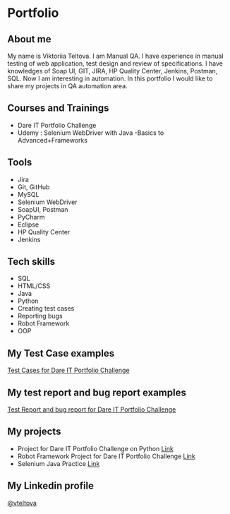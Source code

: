 # Portfolio

## About me
My name is Viktoriia Teltova. I am Manual QA. I have experience in manual testing of web application, test design and review of specifications. I have knowledges of Soap UI, GIT, JIRA, HP Quality Center, Jenkins, Postman, SQL. Now I am interesting in automation. In this portfolio I would like to share my projects in QA automation area. 

## Courses and Trainings
* Dare IT Portfolio Challenge
* Udemy : Selenium WebDriver with Java -Basics to Advanced+Frameworks

## Tools
* Jira
* Git, GitHub
* MySQL
* Selenium WebDriver
* SoapUI, Postman
* PyCharm
* Eclipse
* HP Quality Center
* Jenkins

## Tech skills
* SQL
* HTML/CSS
* Java
* Python
* Creating test cases
* Reporting bugs
* Robot Framework
* OOP

## My Test Case examples
[Test Cases for Dare IT Portfolio Challenge](https://docs.google.com/spreadsheets/d/1noJAmTxEceDBdNqTdjY30Q8xFGFJ5pPC/edit?usp=sharing&ouid=103039426193742909303&rtpof=true&sd=true)

## My test report and bug report examples
[Test Report and bug report for Dare IT Portfolio Challenge](https://docs.google.com/spreadsheets/d/1q3IsNtgNHgcTMlmfzbZ9NTK6zxQ63LP2/edit?usp=sharing&ouid=103039426193742909303&rtpof=true&sd=true)

## My projects
* Project for Dare IT Portfolio Challenge on Python [Link](https://github.com/vtelt/Challenge_portfolio_vtelt.git)
* Robot Framework Project for Dare IT Portfolio Challenge [Link](https://github.com/vtelt/vtelt_robotframework.git)
* Selenium Java Practice [Link](https://github.com/vtelt/SeleniumJavaPractice.git)

## My Linkedin profile
[@vteltova](http://linkedin.com/in/victoriakarapysh)
